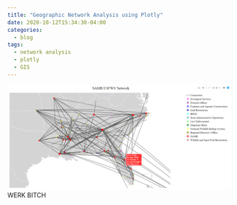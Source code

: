 ```yaml
---
title: "Geographic Network Analysis using Plotly"
date: 2020-10-12T15:34:30-04:00
categories:
  - blog
tags:
  - network analysis 
  - plotly
  - GIS
---
```

<img src="https://github.com/ethantenison/page/blob/master/assets/images/usfws_region.png" >  
WERK BITCH 
